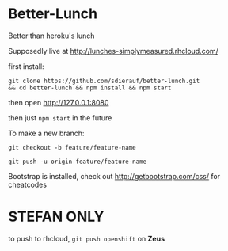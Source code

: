 Better-Lunch
============

Better than heroku's lunch

Supposedly live at http://lunches-simplymeasured.rhcloud.com/

first install:

```
git clone https://github.com/sdierauf/better-lunch.git 
&& cd better-lunch && npm install && npm start
```

then open http://127.0.0.1:8080

then just `npm start` in the future


To make a new branch:

`git checkout -b feature/feature-name`

`git push -u origin feature/feature-name`

Bootstrap is installed, check out http://getbootstrap.com/css/ for cheatcodes





# STEFAN ONLY
to push to rhcloud, `git push openshift` on **Zeus**